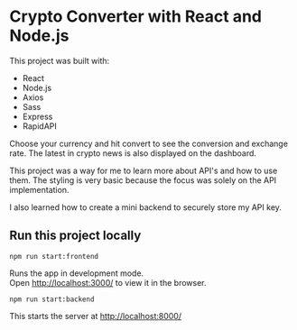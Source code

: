 # Crypto Converter with React and Node.js

This project was built with:

- React
- Node.js
- Axios
- Sass
- Express
- RapidAPI

Choose your currency and hit convert to see the conversion and exchange rate. The latest in crypto news is also displayed on the dashboard. 

This project was a way for me to learn more about API's and how to use them. The styling is very basic because the focus was solely on the API implementation. 

I also learned how to create a mini backend to securely store my API key.

## Run this project locally

`npm run start:frontend`

Runs the app in development mode.  
Open <http://localhost:3000/> to view it in the browser.  

`npm run start:backend`

This starts the server at <http://localhost:8000/>